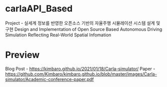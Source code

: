 # carlaAPI_Based
Project - 실세계 정보를 반영한 오픈소스 기반의 자율주행 시뮬레이션 시스템 설계 및 구현
Design and Implementation of Open Source Based Autonomous Driving Simulation Reflecting Real-World Spatial Infomation

Preview
===================================
Blog Post - https://kimbaro.github.io/2021/01/18/Carla-simulator/
Paper - https://github.com/Kimbaro/kimbaro.github.io/blob/master/images/Carla-simulator/Academic-conference-paper.pdf
